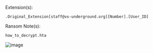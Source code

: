 Extension(s):  
```
.Original_Extension[staff@vx-underground.org][Number].[User_ID]
```
Ransom Note(s): 
```
how_to_decrypt.hta
```
![image](https://github.com/user-attachments/assets/efc87852-ef6e-48ba-a01c-6d9418dc1862)
